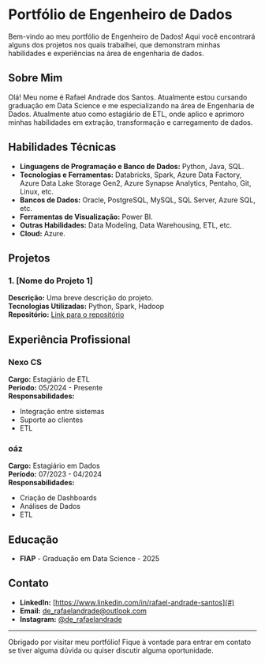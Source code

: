 # Portfólio de Engenheiro de Dados

Bem-vindo ao meu portfólio de Engenheiro de Dados! Aqui você encontrará alguns dos projetos nos quais trabalhei, que demonstram minhas habilidades e experiências na área de engenharia de dados.

## Sobre Mim

Olá! Meu nome é Rafael Andrade dos Santos. Atualmente estou cursando graduação em Data Science e me especializando na área de Engenharia de Dados. Atualmente atuo como estagiário de ETL, onde aplico e aprimoro minhas habilidades em extração, transformação e carregamento de dados.

## Habilidades Técnicas

- **Linguagens de Programação e Banco de Dados:** Python, Java, SQL.
- **Tecnologias e Ferramentas:** Databricks, Spark, Azure Data Factory, Azure Data Lake Storage Gen2, Azure Synapse Analytics, Pentaho, Git, Linux, etc.
- **Bancos de Dados:** Oracle, PostgreSQL, MySQL, SQL Server, Azure SQL, etc.
- **Ferramentas de Visualização:** Power BI.
- **Outras Habilidades:** Data Modeling, Data Warehousing, ETL, etc.
- **Cloud:** Azure.

## Projetos

### 1. [Nome do Projeto 1]
**Descrição:** Uma breve descrição do projeto.  
**Tecnologias Utilizadas:** Python, Spark, Hadoop  
**Repositório:** [Link para o repositório](#)

## Experiência Profissional

### Nexo CS
**Cargo:** Estagiário de ETL  
**Período:** 05/2024 - Presente  
**Responsabilidades:**
- Integração entre sistemas
- Suporte ao clientes
- ETL

### oáz
**Cargo:** Estagiário em Dados  
**Período:** 07/2023 - 04/2024  
**Responsabilidades:**
- Criação de Dashboards
- Análises de Dados
- ETL

## Educação

- **FIAP** - Graduação em Data Science - 2025

## Contato

- **LinkedIn:** [https://www.linkedin.com/in/rafael-andrade-santos](#)
- **Email:** [de_rafaelandrade@outlook.com](#)
- **Instagram:** [@de_rafaelandrade](#)
  
---

Obrigado por visitar meu portfólio! Fique à vontade para entrar em contato se tiver alguma dúvida ou quiser discutir alguma oportunidade.

